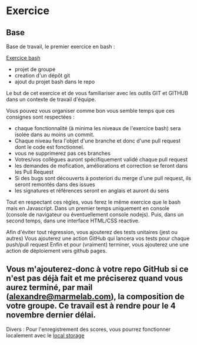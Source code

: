 # Exercice

## Base

Base de travail, le premier exercice en bash :

[Exercice bash](https://github.com/Aherbeth/IUT-bash/tree/main/exercice)

- projet de groupe
- creation d'un dépôt git
- ajout du projet bash dans le repo

Le but de cet exercice et de vous familiariser avec les outils GIT et GITHUB dans un contexte de travail d'équipe.

Vous pouvez vous organiser comme bon vous semble temps que ces consignes sont respectées :

- chaque fonctionnalité (à minima les niveaux de l'exercice bash) sera isolée dans au moins un commit.
- Chaque niveau fera l'objet d'une branche et donc d'une pull request dont le code est fonctionnel.
- vous ne supprimerez pas ces branches
- Votres/vos collègues auront spécifiquement validé chaque pull request
- les demandes de mofication, améliorations et correction se feront dans les Pull Request
- Si des bugs sont découverts à posteriori du merge d'une pull request, ils seront remontés dans des issues
- les signatures et références seront en anglais et auront du sens

Tout en respectant ces règles, vous ferez le même exercice que le bash mais en Javascript.
Dans un premier temps uniquement en console (console de navigateur ou éventuellement console nodejs).
Puis, dans un second temps, dans une interface HTML/CSS réactive.

Afin d'éviter tout régression, vous ajouterez des tests unitaires (jest ou autres)
Vous ajouterez une action GitHub qui lancera vos tests pour chaque push/pull request
Enfin et pour (vraiment) terminer, vous ajouterez une une action de déploiement vers github pages.

## Vous m'ajouterez-donc à votre repo GitHub si ce n'est pas déjà fait et me préciserez quand vous aurez terminé, par mail (alexandre@marmelab.com), la composition de votre groupe. Ce travail est à rendre pour le 4 novembre dernier délai.

Divers :
Pour l'enregistrement des scores, vous pourrez fonctionner localement avec le [local storage](https://developer.mozilla.org/fr/docs/Web/API/Window/localStorage)
